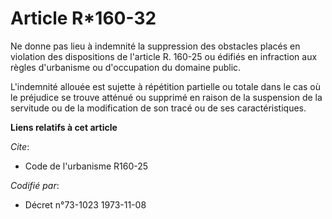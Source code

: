 # Article R*160-32

Ne donne pas lieu à indemnité la suppression des obstacles placés en violation des dispositions de l'article R. 160-25 ou
édifiés en infraction aux règles d'urbanisme ou d'occupation du domaine public.

L'indemnité allouée est sujette à répétition partielle ou totale dans le cas où le préjudice se trouve atténué ou supprimé en
raison de la suspension de la servitude ou de la modification de son tracé ou de ses caractéristiques.

**Liens relatifs à cet article**

_Cite_:

  - Code de l'urbanisme R160-25

_Codifié par_:

  - Décret n°73-1023 1973-11-08
